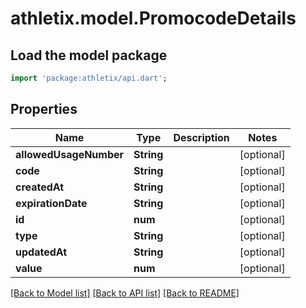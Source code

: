 # athletix.model.PromocodeDetails

## Load the model package
```dart
import 'package:athletix/api.dart';
```

## Properties
Name | Type | Description | Notes
------------ | ------------- | ------------- | -------------
**allowedUsageNumber** | **String** |  | [optional] 
**code** | **String** |  | [optional] 
**createdAt** | **String** |  | [optional] 
**expirationDate** | **String** |  | [optional] 
**id** | **num** |  | [optional] 
**type** | **String** |  | [optional] 
**updatedAt** | **String** |  | [optional] 
**value** | **num** |  | [optional] 

[[Back to Model list]](../README.md#documentation-for-models) [[Back to API list]](../README.md#documentation-for-api-endpoints) [[Back to README]](../README.md)



